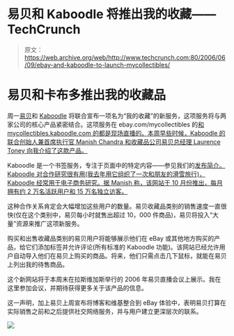 # 易贝和 Kaboodle 将推出我的收藏——TechCrunch

> 原文：<https://web.archive.org/web/http://www.techcrunch.com:80/2006/06/09/ebay-and-kaboodle-to-launch-mycollectibles/>

# 易贝和卡布多推出我的收藏品

周一[易贝](https://web.archive.org/web/20210928051758/http://www.ebay.com/)和 [Kaboodle](https://web.archive.org/web/20210928051758/http://www.kaboodle.com/) 将联合宣布一项名为“我的收藏”的新服务，这项服务将与两家公司的核心产品紧密结合。这项服务在 ebay.com/mycollectibles 的[和 mycollectibles.kaboodle.com 的](https://web.archive.org/web/20210928051758/http://www.ebay.com/mycollectibles)[都是现场直播的。本周早些时候，Kaboodle 的联合创始人兼首席执行官 Manish Chandra 和收藏品公司易贝总经理 Laurence Toney 向我介绍了这款产品。](https://web.archive.org/web/20210928051758/http://mycollectibles.kaboodle.com/)

Kaboodle 是一个书签服务，专注于页面中的特定内容——参见我们的[发布简介。Kaboodle 对合作研究很有用(我去年用它组织了一次和朋友的滑雪旅行)，Kaboodle 经常用于电子商务研究。据 Manish 称，该网站于 10 月份推出，每月拥有约 2 万名活跃用户和 15 万名独立访客。](https://web.archive.org/web/20210928051758/http://www.beta.techcrunch.com/2005/10/25/kaboodle-launch-bookmarking-wiki/)

这种合作关系肯定会大幅增加这些用户的数量。易贝收藏品类别的销售速度一直很快(仅在这个类别中，易贝每小时就售出超过 10，000 件商品)，易贝将投入“大量”资源来推广这项新服务。

购买和出售收藏品类别的易贝用户将能够展示他们在 eBay 或其他地方购买的产品，给它们添加标签并允许评论(所有标准的 Kaboodle 功能)。该网站已经允许用户自动导入他们在易贝上购买的商品。将来，他们只需点击几下鼠标，就能在易贝上列出我的待售商品。

这个新网站将于本周末在拉斯维加斯举行的 2006 年易贝直播会议上展示。我在这里参加会议，并期待获得更多关于该产品的信息。

这一声明，加上易贝上周宣布将博客和维基整合到 eBay 体验中，表明易贝打算在实际销售之前和之后提供社交网络服务，并与用户建立更深层次的联系。

![](img/21d24b7fa01a9892584f9487ea30b85f.png)